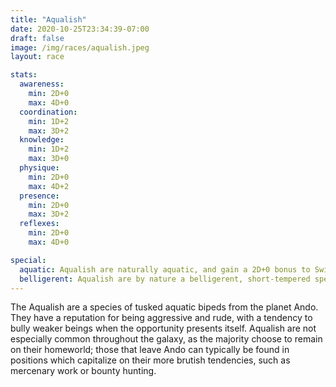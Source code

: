 ```yaml
---
title: "Aqualish"
date: 2020-10-25T23:34:39-07:00
draft: false
image: /img/races/aqualish.jpeg
layout: race

stats:
  awareness:
    min: 2D+0
    max: 4D+0
  coordination:
    min: 1D+2
    max: 3D+2
  knowledge:
    min: 1D+2
    max: 3D+0
  physique:
    min: 2D+0
    max: 4D+2
  presence:
    min: 2D+0
    max: 3D+2
  reflexes:
    min: 2D+0
    max: 4D+0

special:
  aquatic: Aqualish are naturally aquatic, and gain a 2D+0 bonus to Swim, and suffer no penalty for performing actions underwater.
  belligerent: Aqualish are by nature a belligerent, short-tempered species, and are not known for their capacity for teamwork and cooperation. They suffer a 0D+2 penalty to any group activity which requires them to cooperate with their teammates.
---
```


The Aqualish are a species of tusked aquatic bipeds from the planet Ando. They
have a reputation for being aggressive and rude, with a tendency to bully
weaker beings when the opportunity presents itself. Aqualish are not especially
common throughout the galaxy, as the majority choose to remain on their
homeworld; those that leave Ando can typically be found in positions which
capitalize on their more brutish tendencies, such as mercenary work or bounty
hunting.